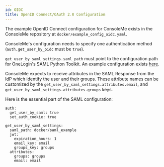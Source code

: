 ```yaml
---
id: OIDC
title: OpenID Connect/OAuth 2.0 Configuration
---
```


The example OpenID Connect configuration for ConsoleMe exists in the ConsoleMe repository at `docker/example_config_oidc.yaml`.

ConsoleMe's configuration needs to specify one authentication method
(`auth.get_user_by_oidc` must be `true`).

`get_user_by_saml_settings.saml_path` must point to the configuration path for OneLogin's SAML Python Toolkit.
An example configuration exists [here](https://github.com/Netflix-Skunkworks/consoleme/tree/master/docker/saml_example).

ConsoleMe expects to receive attributes in the SAML Response from the IdP which identify the user and their groups.
These attribute names can be customized by the
`get_user_by_saml_settings.attributes.email`, and `get_user_by_saml_settings.attributes.groups` keys.

Here is the essential part of the SAML configuration:

```
auth:
  get_user_by_saml: true
  set_auth_cookie: true

get_user_by_saml_settings:
  saml_path: docker/saml_example
  jwt:
    expiration_hours: 1
    email_key: email
    groups_key: groups
  attributes:
    groups: groups
    email: email
```